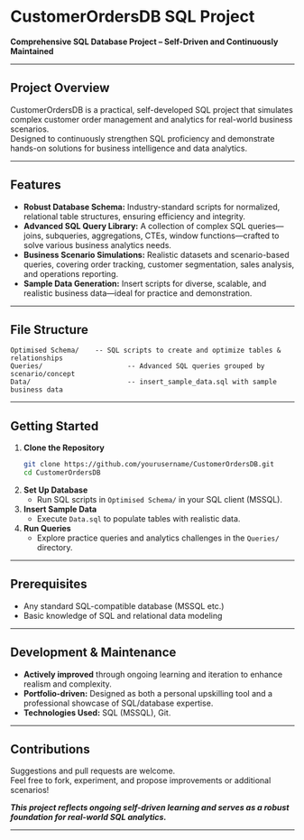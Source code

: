 # CustomerOrdersDB SQL Project

**Comprehensive SQL Database Project – Self-Driven and Continuously Maintained**

***

## Project Overview

CustomerOrdersDB is a practical, self-developed SQL project that simulates complex customer order management and analytics for real-world business scenarios.  
Designed to continuously strengthen SQL proficiency and demonstrate hands-on solutions for business intelligence and data analytics.

***

## Features

- **Robust Database Schema:** Industry-standard scripts for normalized, relational table structures, ensuring efficiency and integrity.
- **Advanced SQL Query Library:** A collection of complex SQL queries—joins, subqueries, aggregations, CTEs, window functions—crafted to solve various business analytics needs.
- **Business Scenario Simulations:** Realistic datasets and scenario-based queries, covering order tracking, customer segmentation, sales analysis, and operations reporting.
- **Sample Data Generation:** Insert scripts for diverse, scalable, and realistic business data—ideal for practice and demonstration.

***

## File Structure

```
Optimised Schema/    -- SQL scripts to create and optimize tables & relationships
Queries/                     -- Advanced SQL queries grouped by scenario/concept
Data/                        -- insert_sample_data.sql with sample business data
```

***

## Getting Started

1. **Clone the Repository**
    ```bash
    git clone https://github.com/yourusername/CustomerOrdersDB.git
    cd CustomerOrdersDB
    ```
2. **Set Up Database**
    - Run SQL scripts in `Optimised Schema/` in your SQL client (MSSQL).
3. **Insert Sample Data**
    - Execute `Data.sql` to populate tables with realistic data.
4. **Run Queries**
    - Explore practice queries and analytics challenges in the `Queries/` directory.

***

## Prerequisites

- Any standard SQL-compatible database (MSSQL etc.)
- Basic knowledge of SQL and relational data modeling

***

## Development & Maintenance

- **Actively improved** through ongoing learning and iteration to enhance realism and complexity.
- **Portfolio-driven:** Designed as both a personal upskilling tool and a professional showcase of SQL/database expertise.
- **Technologies Used:** SQL (MSSQL), Git.

***

## Contributions

Suggestions and pull requests are welcome.  
Feel free to fork, experiment, and propose improvements or additional scenarios!


**_This project reflects ongoing self-driven learning and serves as a robust foundation for real-world SQL analytics._**

***
